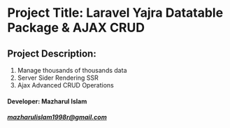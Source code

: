 # Project Title: Laravel Yajra Datatable Package & AJAX CRUD

## Project Description:
1. Manage thousands of thousands data
2. Server Sider Rendering SSR
3. Ajax Advanced CRUD Operations

#### Developer: Mazharul Islam
##### mazharulislam1998r@gmail.com
